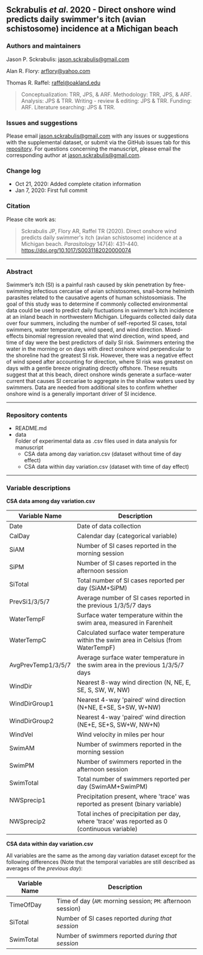 
## Sckrabulis _et al_. 2020 - Direct onshore wind predicts daily swimmer's itch (avian schistosome) incidence at a Michigan beach

### Authors and maintainers

Jason P. Sckrabulis: jason.sckrabulis@gmail.com

Alan R. Flory: arflory@yahoo.com

Thomas R. Raffel: raffel@oakland.edu

>Conceptualization: TRR, JPS, & ARF. Methodology: TRR, JPS, & ARF. Analysis: JPS & TRR. Writing - review & editing: JPS & TRR. Funding: ARF. Literature searching: JPS & TRR.

### Issues and suggestions

Please email jason.sckrabulis@gmail.com with any issues or suggestions with the supplemental dataset, or submit via the GitHub issues tab for this [repository](https://github.com/jasonsckrabulis/sckrabulis_etal_wind_predicts_si/issues).
For questions concerning the manuscript, please email the corresponding author at jason.sckrabulis@gmail.com.

### Change log

* Oct 21, 2020: Added complete citation information
* Jan 7, 2020: First full commit

### Citation

Please cite work as:
>Sckrabulis JP, Flory AR, Raffel TR (2020). Direct onshore wind predicts daily swimmer's itch (avian schistosome) incidence at a Michigan beach. _Parasitology_ 147(4): 431-440. https://doi.org/10.1017/S0031182020000074
---

### Abstract

Swimmer’s itch (SI) is a painful rash caused by skin penetration by free-swimming infectious cercariae of avian schistosomes, snail-borne helminth parasites related to the causative agents of human schistosomiasis. The goal of this study was to determine if commonly collected environmental data could be used to predict daily fluctuations in swimmer’s itch incidence at an inland beach in northwestern Michigan. Lifeguards collected daily data over four summers, including the number of self-reported SI cases, total swimmers, water temperature, wind speed, and wind direction. Mixed-effects binomial regression revealed that wind direction, wind speed, and time of day were the best predictors of daily SI risk. Swimmers entering the water in the morning or on days with direct onshore wind perpendicular to the shoreline had the greatest SI risk. However, there was a negative effect of wind speed after accounting for direction, where SI risk was greatest on days with a gentle breeze originating directly offshore. These results suggest that at this beach, direct onshore winds generate a surface-water current that causes SI cercariae to aggregate in the shallow waters used by swimmers. Data are needed from additional sites to confirm whether onshore wind is a generally important driver of SI incidence.

---

### Repository contents

* README.md
* data  
   Folder of experimental data as .csv files used in data analysis for manuscript   
   * CSA data among day variation.csv (dataset without time of day effect)  
   * CSA data within day variation.csv (dataset with time of day effect)

---

### Variable descriptions

**CSA data among day variation.csv**

Variable Name | Description
--- | ---
Date | Date of data collection
CalDay | Calendar day (categorical variable)
SiAM | Number of SI cases reported in the morning session
SiPM | Number of SI cases reported in the afternoon session
SiTotal | Total number of SI cases reported per day (SiAM+SiPM)
PrevSi1/3/5/7 | Average number of SI cases reported in the previous 1/3/5/7 days
WaterTempF | Surface water temperature within the swim area, measured in Farenheit
WaterTempC | Calculated surface water temperature within the swim area in Celsius (from WaterTempF)
AvgPrevTemp1/3/5/7 | Average surface water temperature in the swim area in the previous 1/3/5/7 days
WindDir | Nearest 8-way wind direction (N, NE, E, SE, S, SW, W, NW)
WindDirGroup1 | Nearest 4-way 'paired' wind direction (N+NE, E+SE, S+SW, W+NW)
WindDirGroup2 | Nearest 4-way 'paired' wind direction (NE+E, SE+S, SW+W, NW+N)
WindVel | Wind velocity in miles per hour
SwimAM | Number of swimmers reported in the morning session
SwimPM | Number of swimmers reported in the afternoon session
SwimTotal | Total number of swimmers reported per day (SwimAM+SwimPM)
NWSprecip1 | Precipitation present, where 'trace' was reported as present (binary variable)
NWSprecip2 | Total inches of precipitation per day, where 'trace' was reported as 0 (continuous variable)

**CSA data within day variation.csv**

All variables are the same as the among day variation dataset except for the following differences (Note that the temporal variables are still described as averages of the _previous day_):

Variable Name | Description
--- | ---
TimeOfDay | Time of day (`AM`: morning session; `PM`: afternoon session)
SiTotal | Number of SI cases reported _during that session_
SwimTotal | Number of swimmers reported _during that session_
